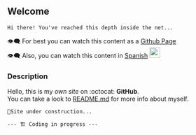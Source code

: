 ## Welcome
`Hi there! You've reached this depth inside the net...`       

👁‍🗨 For best you can watch this content as a [Github Page](https://pedroescribanomendez.github.io/Me/)      
👁‍🗨 Also, you can watch this content in [Spanish](https://pedroescribanomendez.github.io/Yo/) <img src="https://user-images.githubusercontent.com/84480770/119225663-6180e580-bb05-11eb-9e87-f83e12a40f7c.png" width="24" height="24" /> 

### Description
Hello, this is my _own_ _site_ on  :octocat: **GitHub**.  
You can take a look to [README.md](https://github.com/PedroEscribanoMendez/Me/blob/gh-pages/README.md) for more info about myself.  
 

```markdown
🚧Site under construction...

--- 🏗 Coding in progress ---
```
